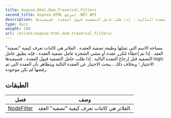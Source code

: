 ```yaml
---
title: Aspose.Html.Dom.Traversal.Filters
second_title: Aspose.HTML لمرجع .NET API
description: مساحة الاسم التي تمثلها وظيفة تصفية العقدة . الفلاتر هي كائنات تعرف كيفية تصفية العقد . إذا تم إعطاء مُكرر عقدة أو مشي الشجرة عامل تصفية العقدة  فإنه يطبق عامل التصفية قبل إرجاع العقدة التالية . إذا طلب عامل التصفية قبول العقدة  فسيعيدها logic الاجتياز  وبخلاف ذلك  يبحث الاجتياز عن العقدة التالية ويتظاهر بأن العقدة التي تم رفضها لم تكن موجودة.
type: docs
weight: 180
url: /ar/net/aspose.html.dom.traversal.filters/
---
```

مساحة الاسم التي تمثلها وظيفة تصفية العقدة . الفلاتر هي كائنات تعرف كيفية "تصفية" العقد . إذا تم إعطاء مُكرر عقدة أو مشي الشجرة عامل تصفية العقدة ، فإنه يطبق عامل التصفية قبل إرجاع العقدة التالية . إذا طلب عامل التصفية قبول العقدة ، فسيعيدها logic الاجتياز ؛ وبخلاف ذلك ، يبحث الاجتياز عن العقدة التالية ويتظاهر بأن العقدة التي تم رفضها لم تكن موجودة.

## الطبقات

| فصل | وصف |
| --- | --- |
| [NodeFilter](./nodefilter/) | الفلاتر هي كائنات تعرف كيفية "تصفية" العقد. |


